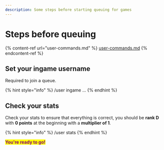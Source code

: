 ```yaml
---
description: Some steps before starting queuing for games
---
```


# Steps before queuing

{% content-ref url="user-commands.md" %}
[user-commands.md](user-commands.md)
{% endcontent-ref %}

## Set your ingame username

Required to join a queue.

{% hint style="info" %}
/user ingame ...
{% endhint %}

## Check your stats

Check your stats to ensure that everything is correct, you should be **rank D** with **0 points** at the beginning with a **multiplier of 1**.

{% hint style="info" %}
/user stats
{% endhint %}

<mark style="color:purple;">**You're ready to go!**</mark>
